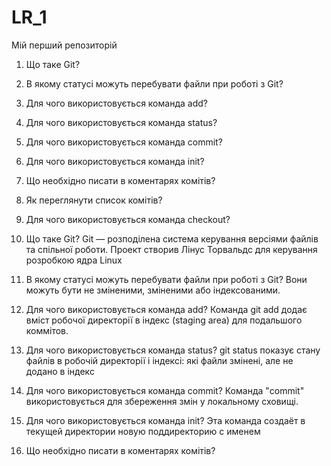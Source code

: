 # LR_1
Мій перший репозиторій
1. Що таке Git?
2. В якому статусі можуть перебувати файли при роботі з Git?
3. Для чого використовується команда add?
4. Для чого використовується команда status?
5. Для чого використовується команда commit?
6. Для чого використовується команда init?
7. Що необхідно писати в коментарях комітів?
8. Як переглянути список комітів?
9. Для чого використовується команда checkout?
 
1. Що таке Git?
Git — розподілена система керування версіями файлів та спільної роботи. Проект створив Лінус Торвальдс для керування розробкою ядра Linux
 
2. В якому статусі можуть перебувати файли при роботі з Git?
Вони можуть бути не зміненими, зміненими або індексованими.
 
3. Для чого використовується команда add?
Команда git add додає вміст робочої директорії в індекс (staging area) для подальшого коммітов.
 
4. Для чого використовується команда status?
git status показує стану файлів в робочій директорії і індексі: які файли змінені, але не додано в індекс
 
5. Для чого використовується команда commit?
Команда "commit" використовується для збереження змін у локальному сховищі.
 
6. Для чого використовується команда init?
Эта команда создаёт в текущей директории новую поддиректорию с именем 
 
 7. Що необхідно писати в коментарях комітів?
 
